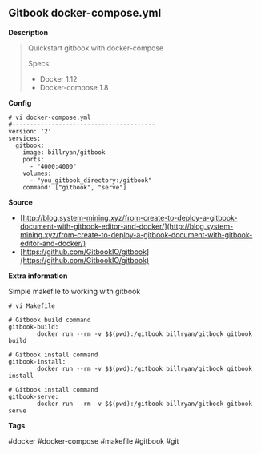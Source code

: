 ## Gitbook docker-compose.yml

**Description**

> Quickstart gitbook with docker-compose
>
> Specs:
>
> * Docker 1.12
> * Docker-compose 1.8

**Config**

```
# vi docker-compose.yml
#----------------------------------------
version: '2' 
services: 
  gitbook:
    image: billryan/gitbook
    ports:
      - "4000:4000"
    volumes:
      - "you_gitbook_directory:/gitbook"
    command: ["gitbook", "serve"]
```

**Source**

* [http://blog.system-mining.xyz/from-create-to-deploy-a-gitbook-document-with-gitbook-editor-and-docker/](http://blog.system-mining.xyz/from-create-to-deploy-a-gitbook-document-with-gitbook-editor-and-docker/)
* [https://github.com/GitbookIO/gitbook](https://github.com/GitbookIO/gitbook)

**Extra information**

Simple makefile to working with gitbook

```
# vi Makefile

# Gitbook build command
gitbook-build:
        docker run --rm -v $$(pwd):/gitbook billryan/gitbook gitbook build

# Gitbook install command
gitbook-install:
        docker run --rm -v $$(pwd):/gitbook billryan/gitbook gitbook install

# Gitbook install command
gitbook-serve: 
        docker run --rm -v $$(pwd):/gitbook billryan/gitbook gitbook serve 
```

**Tags**

\#docker \#docker-compose \#makefile \#gitbook \#git




